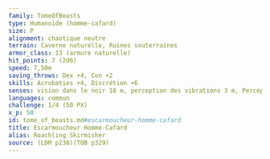 ```yaml
---
family: TomeOfBeasts
type: Humanoïde (homme-cafard)
size: P
alignment: chaotique neutre
terrain: Caverne naturelle, Ruines souterraines
armor_class: 13 (armure naturelle)
hit_points: 7 (2d6)
speed: 7,50m
saving_throws: Dex +4, Con +2
skills: Acrobaties +4, Discrétion +6
senses: vision dans le noir 18 m, perception des vibrations 3 m, Perception passive 9
languages: commun
challenge: 1/4 (50 PX)
x_p: 50
id: tome_of_beasts.md#escarmoucheur-homme-cafard
title: Escarmoucheur Homme-Cafard
alias: Roachling Skirmisher
source: (LDM p238)(TOB p329)
---
```


